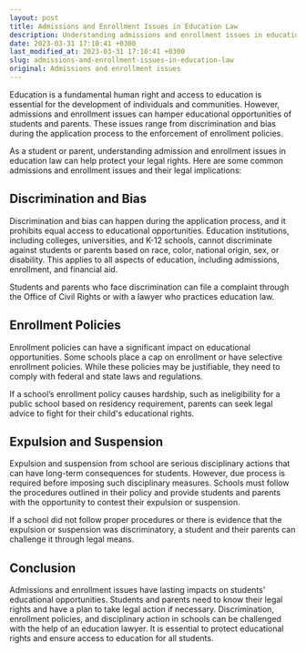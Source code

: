 ```yaml
---
layout: post
title: Admissions and Enrollment Issues in Education Law
description: Understanding admissions and enrollment issues in education law can help protect your legal rights as a student or parent. Learn more in this article.
date: 2023-03-31 17:10:41 +0300
last_modified_at: 2023-03-31 17:10:41 +0300
slug: admissions-and-enrollment-issues-in-education-law
original: Admissions and enrollment issues
---
```

Education is a fundamental human right and access to education is essential for the development of individuals and communities. However, admissions and enrollment issues can hamper educational opportunities of students and parents. These issues range from discrimination and bias during the application process to the enforcement of enrollment policies.

As a student or parent, understanding admission and enrollment issues in education law can help protect your legal rights. Here are some common admissions and enrollment issues and their legal implications:

## Discrimination and Bias

Discrimination and bias can happen during the application process, and it prohibits equal access to educational opportunities. Education institutions, including colleges, universities, and K-12 schools, cannot discriminate against students or parents based on race, color, national origin, sex, or disability. This applies to all aspects of education, including admissions, enrollment, and financial aid.

Students and parents who face discrimination can file a complaint through the Office of Civil Rights or with a lawyer who practices education law.

## Enrollment Policies

Enrollment policies can have a significant impact on educational opportunities. Some schools place a cap on enrollment or have selective enrollment policies. While these policies may be justifiable, they need to comply with federal and state laws and regulations.

If a school’s enrollment policy causes hardship, such as ineligibility for a public school based on residency requirement, parents can seek legal advice to fight for their child's educational rights.

## Expulsion and Suspension

Expulsion and suspension from school are serious disciplinary actions that can have long-term consequences for students. However, due process is required before imposing such disciplinary measures. Schools must follow the procedures outlined in their policy and provide students and parents with the opportunity to contest their expulsion or suspension.

If a school did not follow proper procedures or there is evidence that the expulsion or suspension was discriminatory, a student and their parents can challenge it through legal means.

## Conclusion

Admissions and enrollment issues have lasting impacts on students' educational opportunities. Students and parents need to know their legal rights and have a plan to take legal action if necessary. Discrimination, enrollment policies, and disciplinary action in schools can be challenged with the help of an education lawyer. It is essential to protect educational rights and ensure access to education for all students.